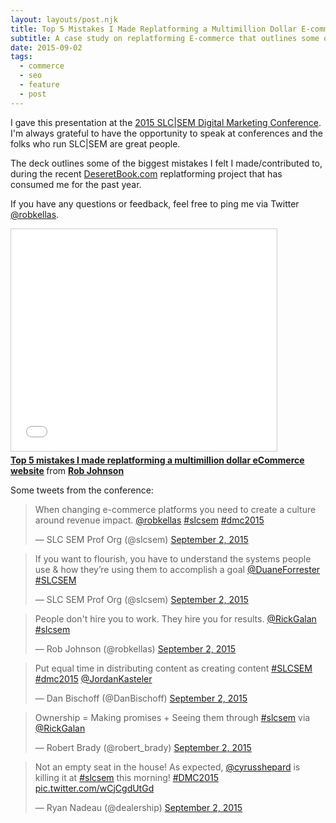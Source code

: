 ```yaml
---
layout: layouts/post.njk
title: Top 5 Mistakes I Made Replatforming a Multimillion Dollar E-commerce Website
subtitle: A case study on replatforming E-commerce that outlines some of the biggest mistakes that were made and proven methods of digging your way out of a hole.
date: 2015-09-02
tags:
  - commerce
  - seo
  - feature
  - post
---
```


I gave this presentation at the [2015 SLC|SEM Digital Marketing Conference](https://www.slideshare.net/robkellas/top-5-mistakes-i-made-replatforming-a-multimillion-dollar-ecommerce-website). I'm always grateful to have the opportunity to speak at conferences and the folks who run SLC|SEM are great people.

The deck outlines some of the biggest mistakes I felt I made/contributed to, during the recent [DeseretBook.com](https://deseretbook.com) replatforming project that has consumed me for the past year.

If you have any questions or feedback, feel free to ping me via Twitter [@robkellas](https://twitter.com/robkellas).

<iframe src="//www.slideshare.net/slideshow/embed_code/key/o0fZgkBmXyHOs9" width="425" height="355" frameborder="0" marginwidth="0" marginheight="0" scrolling="no" style="border:1px solid #CCC; border-width:1px; margin-bottom:5px; max-width: 100%;" allowfullscreen> </iframe> <div style="margin-bottom:5px"> <strong> <a href="//www.slideshare.net/robkellas/top-5-mistakes-i-made-replatforming-a-multimillion-dollar-ecommerce-website" title="Top 5 mistakes I made replatforming a multimillion dollar eCommerce website" target="_blank">Top 5 mistakes I made replatforming a multimillion dollar eCommerce website</a> </strong> from <strong><a href="//www.slideshare.net/robkellas" target="_blank">Rob Johnson</a></strong> </div>

Some tweets from the conference:

<blockquote class="twitter-tweet" lang="en"><p lang="en" dir="ltr">When changing e-commerce platforms you need to create a culture around revenue impact. <a href="https://twitter.com/robkellas">@robkellas</a> <a href="https://twitter.com/hashtag/slcsem?src=hash">#slcsem</a> <a href="https://twitter.com/hashtag/dmc2015?src=hash">#dmc2015</a></p>&mdash; SLC SEM Prof Org (@slcsem) <a href="https://twitter.com/slcsem/status/639171793664667648">September 2, 2015</a></blockquote> <script async src="//platform.twitter.com/widgets.js" charset="utf-8"></script>

<blockquote class="twitter-tweet" lang="en"><p lang="en" dir="ltr">If you want to flourish, you have to understand the systems people use &amp; how they’re using them to accomplish a goal <a href="https://twitter.com/DuaneForrester">@DuaneForrester</a> <a href="https://twitter.com/hashtag/SLCSEM?src=hash">#SLCSEM</a></p>&mdash; SLC SEM Prof Org (@slcsem) <a href="https://twitter.com/slcsem/status/639202439695085568">September 2, 2015</a></blockquote> <script async src="//platform.twitter.com/widgets.js" charset="utf-8"></script>

<blockquote class="twitter-tweet" lang="en"><p lang="en" dir="ltr">People don&#39;t hire you to work. They hire you for results. <a href="https://twitter.com/RickGalan">@RickGalan</a> <a href="https://twitter.com/hashtag/slcsem?src=hash">#slcsem</a></p>&mdash; Rob Johnson (@robkellas) <a href="https://twitter.com/robkellas/status/639128148664172544">September 2, 2015</a></blockquote> <script async src="//platform.twitter.com/widgets.js" charset="utf-8"></script>

<blockquote class="twitter-tweet" lang="en"><p lang="en" dir="ltr">Put equal time in distributing content as creating content <a href="https://twitter.com/hashtag/SLCSEM?src=hash">#SLCSEM</a> <a href="https://twitter.com/hashtag/dmc2015?src=hash">#dmc2015</a> <a href="https://twitter.com/JordanKasteler">@JordanKasteler</a></p>&mdash; Dan Bischoff (@DanBischoff) <a href="https://twitter.com/DanBischoff/status/639118906439761920">September 2, 2015</a></blockquote> <script async src="//platform.twitter.com/widgets.js" charset="utf-8"></script>

<blockquote class="twitter-tweet" lang="en"><p lang="en" dir="ltr">Ownership = Making promises + Seeing them through <a href="https://twitter.com/hashtag/slcsem?src=hash">#slcsem</a> via <a href="https://twitter.com/RickGalan">@RickGalan</a></p>&mdash; Robert Brady (@robert_brady) <a href="https://twitter.com/robert_brady/status/639132645125918720">September 2, 2015</a></blockquote> <script async src="//platform.twitter.com/widgets.js" charset="utf-8"></script>

<blockquote class="twitter-tweet" lang="en"><p lang="en" dir="ltr">Not an empty seat in the house! As expected, <a href="https://twitter.com/CyrusShepard">@cyrusshepard</a> is killing it at <a href="https://twitter.com/hashtag/slcsem?src=hash">#slcsem</a> this morning! <a href="https://twitter.com/hashtag/DMC2015?src=hash">#DMC2015</a> <a href="http://t.co/wCjCgdUtGd">pic.twitter.com/wCjCgdUtGd</a></p>&mdash; Ryan Nadeau (@dealership) <a href="https://twitter.com/dealership/status/639097666731806720">September 2, 2015</a></blockquote> <script async src="//platform.twitter.com/widgets.js" charset="utf-8"></script>
